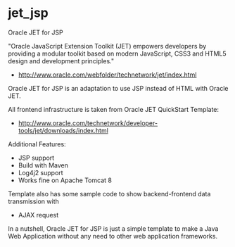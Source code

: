# jet_jsp
Oracle JET for JSP

"Oracle JavaScript Extension Toolkit (JET) empowers developers by providing a modular toolkit based on modern JavaScript, CSS3 and HTML5 design and development principles."

- http://www.oracle.com/webfolder/technetwork/jet/index.html

Oracle JET for JSP is an adaptation to use JSP instead of HTML with Oracle JET.

All frontend infrastructure is taken from Oracle JET QuickStart Template:
- http://www.oracle.com/technetwork/developer-tools/jet/downloads/index.html

Additional Features:
* JSP support
* Build with Maven
* Log4j2 support
* Works fine on Apache Tomcat 8

Template also has some sample code to show backend-frontend data transmission with
* AJAX request

In a nutshell, Oracle JET for JSP is just a simple template to make a Java Web Application without any need to other web application frameworks.
